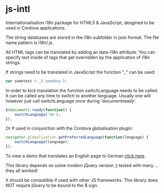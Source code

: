 js-intl
=======

Internationalisation i18n package for HTML5 & JavaScript, desgined to be used in Cordova applications.

The string databases are stored in the i18n subfolder in json format. The file name pattern is i18n/<language-code>.js.

All HTML tags can be translated by adding an data-i18n attribute. You can specify text inside of tags that get overridden by the application of i18n strings.

If strings need to be translated in JavaScript the function "_" can be used:

```javascript
var sometext = _('somekey');
```

In order to kick translation the function switchLanguage needs to be called. It can be called any time to switch to another language. Usually one will however just call switchLanguage once during 'documentready'.

```javascript
$(document).ready(function() {
	switchLanguage('de');
});
```

Or if used in conjunction with the Cordova globalisation plugin:

```javascript
navigator.globalization.getPreferredLanguage(function(language) {
	switchLanguage(language);
});
```

To view a demo that translates an English page to German [click here](https://rawgithub.com/steima/js-intl/master/demo.html).

This library depends on some modern jQuery version ;) tested with many ... they all worked!

It should be compatible if used with other JS frameworks. This library does NOT require jQuery to be bound to the $ sign.
